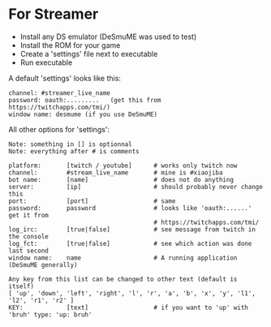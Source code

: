 # For Streamer
- Install any DS emulator (DeSmuME was used to test)
- Install the ROM for your game
- Create a 'settings' file next to executable
- Run executable

A default 'settings' looks like this:
```
channel: #streamer_live_name
password: oauth:.........   (get this from https://twitchapps.com/tmi/)
window name: desmume (if you use DeSmuME)
```

All other options for 'settings':
```
Note: something in [] is optionnal
Note: everything after # is comments

platform:       [twitch / youtube]      # works only twitch now
channel:        #stream_live_name       # mine is #xiaojiba
bot name:       [name]                  # does not do anything
server:         [ip]                    # should probably never change this
port:           [port]                  # same
password:       password                # looks like 'oauth:......' get it from
                                        # https://twitchapps.com/tmi/
log_irc:        [true|false]            # see message from twitch in the console
log_fct:        [true|false]            # see which action was done last second
window name:    name                    # A running application (DeSmuME generally)

Any key from this list can be changed to other text (default is itself)
[ 'up', 'down', 'left', 'right', 'l', 'r', 'a', 'b', 'x', 'y', 'l1', 'l2', 'r1', 'r2' ]
KEY:            [text]                  # if you want to 'up' with 'bruh' type: 'up: bruh'
